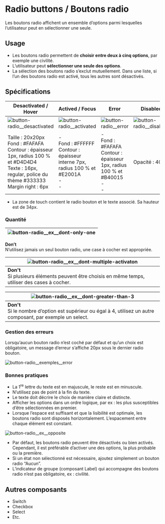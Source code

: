# Radio buttons / Boutons radio

Les boutons radio affichent un ensemble d’options parmi lesquelles l’utilisateur peut en sélectionner une seule.

## Usage

- Les boutons radio permettent de **choisir entre deux à cinq options**, par exemple une civilité.
- L’utilisateur peut **sélectionner une seule des options**.
- La sélection des boutons radio s’exclut mutuellement. Dans une liste, si l’un des boutons radio est activé, tous les autres sont désactivés.


## Spécifications

Desactivated / Hover | Actived / Focus | Error | Disabled
------------ | ------------- | ------------- | ------------- |
![button-radio__desactivated](components/COMPONENTS/FORM/Radio-buttons/design/button-radio__desactivated.png)|![button-radio__activated](components/COMPONENTS/FORM/Radio-buttons/design/button-radio__activated.png)| ![button-radio__error](components/COMPONENTS/FORM/Radio-buttons/design/button-radio__error.png) | ![button-radio__disabled](components/COMPONENTS/FORM/Radio-buttons/design/button-radio__disabled.png)
Taille : 20x20px <br> Fond : #FAFAFA <br> Contour : épaisseur 1px, radius 100 % et #D4D4D4 <br> Texte : 16px, regular, police du thème #333333 <br> Margin right : 6px | -  <br> Fond : #FFFFFF <br> Contour : épaisseur interne 7px, radius 100 % et #E2001A <br> - <br> - | - <br> Fond : #FAFAFA <br> Contour : épaisseur 1px, radius 100 % et #B40015  <br> - <br> - | Opacité&nbsp;:&nbsp;40%

- La zone de touch contient le radio bouton et le texte associé. Sa hauteur est de 34px.


### Quantité

<div class="do-dont">
<div class="dont">

![button-radio__ex__dont-only-one](components/COMPONENTS/FORM/Radio-buttons/design/button-radio__ex__dont-only-one.png)  |
------------ |
**Don’t** <br/> N’utilisez jamais un seul bouton radio, une case à cocher est appropriée.

</div>
</div>


<div class="do-dont">
<div class="dont">

![button-radio__ex__dont-multiple-activaton](components/COMPONENTS/FORM/Radio-buttons/design/button-radio__ex__dont-multiple-activaton.png) |
------------ |
**Don't** <br/> Si plusieurs éléments peuvent être choisis en même temps, utiliser des cases à cocher. |

</div>
</div>


<div class="do-dont">
<div class="dont">

![button-radio__ex__dont-greater-than-3](components/COMPONENTS/FORM/Radio-buttons/design/button-radio__ex__dont-greater-than-3.png) |
------------ |
**Don't** <br/> Si le nombre d’option est supérieur ou égal à 4, utilisez un autre composant, par exemple un select. |

</div>
</div>


### Gestion des erreurs

Lorsqu’aucun bouton radio n’est coché par défaut et qu’un choix est obligatoire, un message d’erreur s’affiche 20px sous le dernier radio bouton.


![button-radio__exemples__error](components/COMPONENTS/FORM/Radio-buttons/design/button-radio__exemples__error.png)


### Bonnes pratiques

- La 1<sup>re</sup> lettre du texte est en majuscule, le reste est en minuscule.
- N’utilisez pas de point à la fin du texte.
- Le texte doit décrire le choix de manière claire et distincte.
- Afficher les options dans un ordre logique, par ex&nbsp;: les plus susceptibles d’être sélectionnées en premier.
- Lorsque l’espace est suffisant et que la lisibilité est optimale, les boutons radio sont disposés horizontalement. L’espacement entre chaque élément est constant.

![button-radio__ex__opposite](components/COMPONENTS/FORM/Radio-buttons/design/button-radio__ex__opposite.png)
- Par défaut, les boutons radio peuvent être désactivés ou bien activés. Cependant, il est préférable d’activer une des options, la plus probable ou la première.
- Si un état non sélectionné est nécessaire, ajoutez simplement un bouton radio “Aucun”.
- L’indicateur de groupe (composant Label) qui accompagne des boutons radio n’est pas obligatoire, ex : civilité.

## Autres composants

- Switch
- Checkbox
- Select
- Etc.
